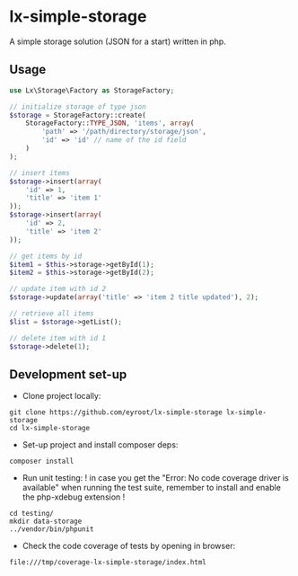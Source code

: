 # lx-simple-storage

A simple storage solution (JSON for a start) written in php.

## Usage

```php
use Lx\Storage\Factory as StorageFactory;

// initialize storage of type json
$storage = StorageFactory::create(
	StorageFactory::TYPE_JSON, 'items', array(
		'path' => '/path/directory/storage/json',
		'id' => 'id' // name of the id field
	)
);

// insert items
$storage->insert(array(
	'id' => 1,
	'title' => 'item 1'
));
$storage->insert(array(
	'id' => 2,
	'title' => 'item 2'
));

// get items by id
$item1 = $this->storage->getById(1);
$item2 = $this->storage->getById(2);

// update item with id 2
$storage->update(array('title' => 'item 2 title updated'), 2);

// retrieve all items
$list = $storage->getList();

// delete item with id 1
$storage->delete(1);

```

## Development set-up

* Clone project locally:
```
git clone https://github.com/eyroot/lx-simple-storage lx-simple-storage
cd lx-simple-storage
```

* Set-up project and install composer deps:
```
composer install
```

* Run unit testing:
! in case you get the "Error: No code coverage driver is available" when running the test suite, remember to install and enable the php-xdebug extension !
```
cd testing/
mkdir data-storage
../vendor/bin/phpunit
```

* Check the code coverage of tests by opening in browser:

```
file:///tmp/coverage-lx-simple-storage/index.html
```

